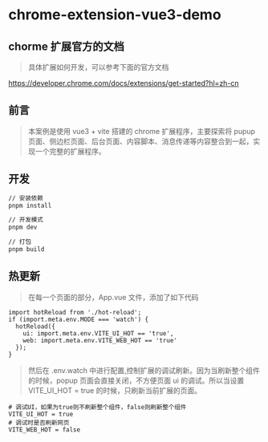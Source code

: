 # chrome-extension-vue3-demo

## chorme 扩展官方的文档

> 具体扩展如何开发，可以参考下面的官方文档

https://developer.chrome.com/docs/extensions/get-started?hl=zh-cn

## 前言

> 本案例是使用 vue3 + vite 搭建的 chrome 扩展程序，主要探索将 pupup 页面、侧边栏页面、后台页面、内容脚本、消息传递等内容整合到一起，实现一个完整的扩展程序。

## 开发

```bash
// 安装依赖
pnpm install

// 开发模式
pnpm dev

// 打包
pnpm build
```

## 热更新

> 在每一个页面的部分，App.vue 文件，添加了如下代码

```JS
import hotReload from './hot-reload';
if (import.meta.env.MODE === 'watch') {
  hotReload({
    ui: import.meta.env.VITE_UI_HOT == 'true',
    web: import.meta.env.VITE_WEB_HOT == 'true'
  });
}
```

> 然后在 .env.watch 中进行配置,控制扩展的调试刷新。因为当刷新整个组件的时候，popup 页面会直接关闭，不方便页面 ui 的调试。所以当设置 VITE_UI_HOT = true 的时候，只刷新当前扩展的页面。

```env
# 调试UI，如果为true则不刷新整个组件，false则刷新整个组件
VITE_UI_HOT = true
# 调试时是否刷新网页
VITE_WEB_HOT = false
```
